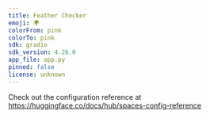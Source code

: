 ```yaml
---
title: Feather Checker
emoji: 🌍
colorFrom: pink
colorTo: pink
sdk: gradio
sdk_version: 4.26.0
app_file: app.py
pinned: false
license: unknown
---
```


Check out the configuration reference at https://huggingface.co/docs/hub/spaces-config-reference
